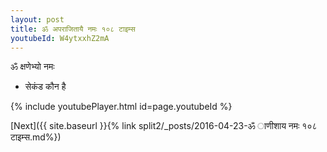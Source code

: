 ```yaml
---
layout: post
title: ॐ अपराजितायै नमः १०८ टाइम्स
youtubeId: W4ytxxhZ2mA
---
```

 
 
 ॐ क्षणेभ्यो नमः  
 
 -  सेकंड कौन है 
 
  
 
  
 
 
 
 
 
 


{% include youtubePlayer.html id=page.youtubeId %}
 
[Next]({{ site.baseurl }}{% link  split2/_posts/2016-04-23-ॐ ाणीशाय नमः १०८ टाइम्स.md%})
 
